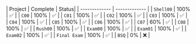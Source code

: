 | Project  | Complete | Status|
| ------------- | ------------- |
| `Shell00`  | 100%  | ✅ |
| `C00`  | 100%  | ✅ |
| `C01`  | 100%  | ✅ |
| `C02`  | 100%  | ✅ |
| `C03`  | 100%  | ✅ |
| `C04`  | 100%  | ✅ |
| `C05`  | 100%  | ✅ |
| `C06`  | 100%  | ✅ |
| `C07`  | 60%  | ✅ |
| `C08`  | 100%  | ✅ |
| `Rush00`  | 100%  | ✅ |
| `Exam00`  | 100%  | ✅ |
| `Exam01`  | 100%  | ✅ |
| `Exam02`  | 100%  | ✅ |
| `Final Exam`  | 100%  | ✅ |
| `BSQ`  | 0%  | ❌ |
